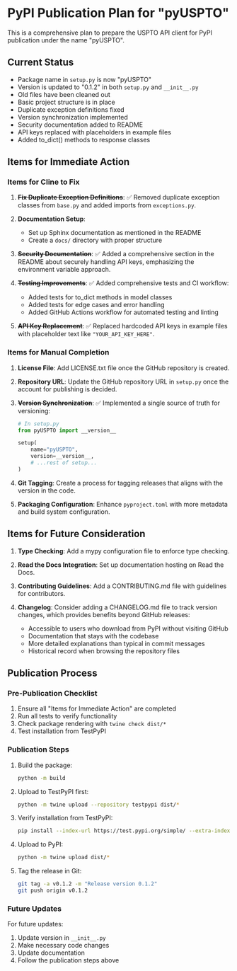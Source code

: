 # PyPI Publication Plan for "pyUSPTO"

This is a comprehensive plan to prepare the USPTO API client for PyPI publication under the name "pyUSPTO".

## Current Status

- Package name in `setup.py` is now "pyUSPTO"
- Version is updated to "0.1.2" in both `setup.py` and `__init__.py`
- Old files have been cleaned out
- Basic project structure is in place
- Duplicate exception definitions fixed
- Version synchronization implemented
- Security documentation added to README
- API keys replaced with placeholders in example files
- Added to_dict() methods to response classes

## Items for Immediate Action

### Items for Cline to Fix

1. ~~**Fix Duplicate Exception Definitions**~~: ✅ Removed duplicate exception classes from `base.py` and added imports from `exceptions.py`.

2. **Documentation Setup**:

   - Set up Sphinx documentation as mentioned in the README
   - Create a `docs/` directory with proper structure

3. ~~**Security Documentation**~~: ✅ Added a comprehensive section in the README about securely handling API keys, emphasizing the environment variable approach.

4. ~~**Testing Improvements**~~: ✅ Added comprehensive tests and CI workflow:

   - Added tests for to_dict methods in model classes
   - Added tests for edge cases and error handling
   - Added GitHub Actions workflow for automated testing and linting

5. ~~**API Key Replacement**~~: ✅ Replaced hardcoded API keys in example files with placeholder text like `"YOUR_API_KEY_HERE"`.

### Items for Manual Completion

1. **License File**: Add LICENSE.txt file once the GitHub repository is created.

2. **Repository URL**: Update the GitHub repository URL in `setup.py` once the account for publishing is decided.

3. ~~**Version Synchronization**~~: ✅ Implemented a single source of truth for versioning:

   ```python
   # In setup.py
   from pyUSPTO import __version__

   setup(
       name="pyUSPTO",
       version=__version__,
       # ...rest of setup...
   )
   ```

4. **Git Tagging**: Create a process for tagging releases that aligns with the version in the code.

5. **Packaging Configuration**: Enhance `pyproject.toml` with more metadata and build system configuration.

## Items for Future Consideration

1. **Type Checking**: Add a mypy configuration file to enforce type checking.

2. **Read the Docs Integration**: Set up documentation hosting on Read the Docs.

3. **Contributing Guidelines**: Add a CONTRIBUTING.md file with guidelines for contributors.

4. **Changelog**: Consider adding a CHANGELOG.md file to track version changes, which provides benefits beyond GitHub releases:
   - Accessible to users who download from PyPI without visiting GitHub
   - Documentation that stays with the codebase
   - More detailed explanations than typical in commit messages
   - Historical record when browsing the repository files

## Publication Process

### Pre-Publication Checklist

1. Ensure all "Items for Immediate Action" are completed
2. Run all tests to verify functionality
3. Check package rendering with `twine check dist/*`
4. Test installation from TestPyPI

### Publication Steps

1. Build the package:

   ```bash
   python -m build
   ```

2. Upload to TestPyPI first:

   ```bash
   python -m twine upload --repository testpypi dist/*
   ```

3. Verify installation from TestPyPI:

   ```bash
   pip install --index-url https://test.pypi.org/simple/ --extra-index-url https://pypi.org/simple/ pyUSPTO
   ```

4. Upload to PyPI:

   ```bash
   python -m twine upload dist/*
   ```

5. Tag the release in Git:
   ```bash
   git tag -a v0.1.2 -m "Release version 0.1.2"
   git push origin v0.1.2
   ```

### Future Updates

For future updates:

1. Update version in `__init__.py`
2. Make necessary code changes
3. Update documentation
4. Follow the publication steps above
